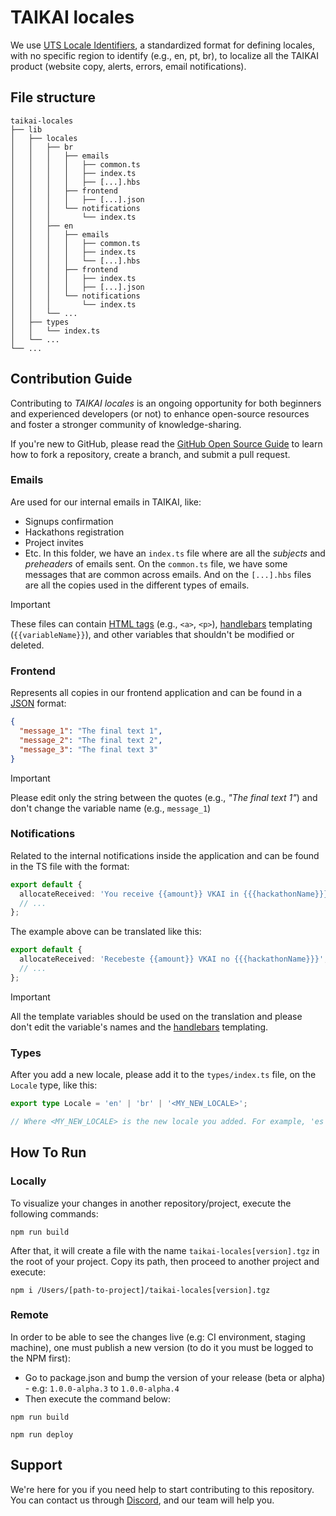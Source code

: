 # TAIKAI locales

We use [UTS Locale Identifiers](https://www.unicode.org/reports/tr35/tr35-59/tr35.html#Identifiers), a standardized format for defining locales, with no specific region to identify (e.g., en, pt, br), to localize all the TAIKAI product (website copy, alerts, errors, email notifications).

## File structure

```
taikai-locales
├── lib
│   ├── locales
│   │   ├── br
│   │   │   ├── emails
│   │   │   │   ├── common.ts
│   │   │   │   ├── index.ts
│   │   │   │   ├── [...].hbs
│   │   │   ├── frontend
│   │   │   │   ├── [...].json
│   │   │   └── notifications
│   │   │       └── index.ts
│   │   ├── en
│   │   │   ├── emails
│   │   │   │   ├── common.ts
│   │   │   │   ├── index.ts
│   │   │   │   └── [...].hbs
│   │   │   ├── frontend
│   │   │   │   ├── index.ts
│   │   │   │   ├── [...].json
│   │   │   └── notifications
│   │   │       └── index.ts
│   │   └── ...
│   ├── types
│   │   └── index.ts
│   └── ...
└── ...
```

## Contribution Guide

Contributing to _TAIKAI locales_ is an ongoing opportunity for both beginners and experienced developers (or not) to enhance open-source resources and foster a stronger community of knowledge-sharing.

If you're new to GitHub, please read the [GitHub Open Source Guide](https://opensource.guide/how-to-contribute/#opening-a-pull-request) to learn how to fork a repository, create a branch, and submit a pull request.

### Emails

Are used for our internal emails in TAIKAI, like:

- Signups confirmation
- Hackathons registration
- Project invites
- Etc.
  In this folder, we have an `index.ts` file where are all the _subjects_ and _preheaders_ of emails sent. On the `common.ts` file, we have some messages that are common across emails. And on the `[...].hbs` files are all the copies used in the different types of emails.

> [!IMPORTANT]
> These files can contain [HTML tags](https://developer.mozilla.org/en-US/docs/Web/HTML/Element) (e.g., `<a>`, `<p>`), [handlebars](https://developer.mozilla.org/en-US/docs/Learn/Tools_and_testing/Client-side_JavaScript_frameworks/Main_features#handlebars) templating (`{{variableName}}`), and other variables that shouldn't be modified or deleted.

### Frontend

Represents all copies in our frontend application and can be found in a [JSON](https://developer.mozilla.org/en-US/docs/Learn/JavaScript/Objects/JSON) format:

```json
{
  "message_1": "The final text 1",
  "message_2": "The final text 2",
  "message_3": "The final text 3"
}
```

> [!IMPORTANT]
> Please edit only the string between the quotes (e.g., _"The final text 1"_) and don't change the variable name (e.g., `message_1`)

### Notifications

Related to the internal notifications inside the application and can be found in the TS file with the format:

```ts
export default {
  allocateReceived: 'You receive {{amount}} VKAI in {{{hackathonName}}}',
  // ...
};
```

The example above can be translated like this:

```ts
export default {
  allocateReceived: 'Recebeste {{amount}} VKAI no {{{hackathonName}}}',
  // ...
};
```

> [!IMPORTANT]
> All the template variables should be used on the translation and please don't edit the variable's names and the [handlebars](https://developer.mozilla.org/en-US/docs/Learn/Tools_and_testing/Client-side_JavaScript_frameworks/Main_features#handlebars) templating.

### Types

After you add a new locale, please add it to the `types/index.ts` file, on the `Locale` type, like this:

```ts
export type Locale = 'en' | 'br' | '<MY_NEW_LOCALE>';

// Where <MY_NEW_LOCALE> is the new locale you added. For example, 'es', 'fr', 'de', etc.
```

## How To Run

### Locally

To visualize your changes in another repository/project, execute the following commands:

```
npm run build
```

After that, it will create a file with the name `taikai-locales[version].tgz` in the root of your project. Copy its path, then proceed to another project and execute:

```
npm i /Users/[path-to-project]/taikai-locales[version].tgz
```

### Remote

In order to be able to see the changes live (e.g: CI environment, staging machine), one must publish a new version (to do it you must be logged to the NPM first):

- Go to package.json and bump the version of your release (beta or alpha) - e.g: `1.0.0-alpha.3` to `1.0.0-alpha.4`
- Then execute the command below:

```
npm run build
```

```
npm run deploy
```

## Support

We're here for you if you need help to start contributing to this repository. You can contact us through [Discord](https://discord.gg/layerx), and our team will help you.

